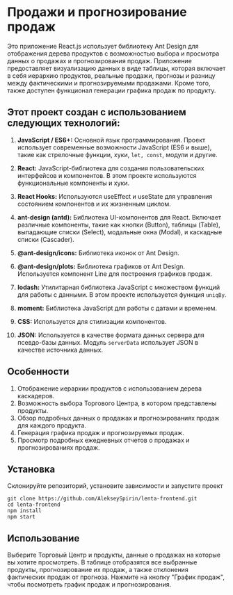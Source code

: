 # Продажи и прогнозирование продаж

Это приложение React.js использует библиотеку Ant Design для отображения дерева продуктов с возможностью выбора и просмотра данных о продажах и прогнозирования продаж. Приложение предоставляет визуализацию данных в виде таблицы, которая включает в себя иерархию продуктов, реальные продажи, прогнозы и разницу между фактическими и прогнозируемыми продажами. Кроме того, также доступен функционал генерации графика продаж по продукту.

## Этот проект создан с использованием следующих технологий:

1. **JavaScript / ES6+:** Основной язык программирования. Проект использует современные возможности JavaScript (ES6 и выше), такие как стрелочные функции, хуки, `let, const`, модули и другие.

2. **React:** JavaScript-библиотека для создания пользовательских интерфейсов и компонентов. В этом проекте используются функциональные компоненты и хуки.

3. **React Hooks:** Используются useEffect и useState для управления состоянием компонентов и их жизненным циклом.

4. **ant-design (antd):** Библиотека UI-компонентов для React. Включает различные компоненты, такие как кнопки (Button), таблицы (Table), выпадающие списки (Select), модальные окна (Modal), и каскадные списки (Cascader).

5. **@ant-design/icons:** Библиотека иконок от Ant Design.

6. **@ant-design/plots:** Библиотека графиков от Ant Design. Используется компонент Line для построения графиков продаж.

7. **lodash:** Утилитарная библиотека JavaScript с множеством функций для работы с данными. В этом проекте используется функция `uniqBy`.

8. **moment:** Библиотека JavaScript для работы с датами и временем.

9. **CSS:** Используется для стилизации компонентов.

10. **JSON:** Используется в качестве формата данных сервера для псевдо-базы данных. Модуль `serverData` использует JSON в качестве источника данных.

## Особенности

1. Отображение иерархии продуктов с использованием дерева каскадеров.
2. Возможность выбора Торгового Центра, в котором представлены продукты.
3. Обзор подробных данных о продажах и прогнозированиях продаж для каждого продукта.
4. Генерация графика продаж и прогнозируемых продаж.
5. Просмотр подробных ежедневных отчетов о продажах и прогнозированиях продаж.

## Установка

Склонируйте репозиторий, установите зависимости и запустите проект

```shell
git clone https://github.com/AlekseySpirin/lenta-frontend.git
cd lenta-frontend
npm install
npm start
```

## Использование

Выберите Торговый Центр и продукты, данные о продажах на которые вы хотите просмотреть. В таблице отобразятся все выбранные продукты, прогнозирование их продаж, а также отклонения фактических продаж от прогноза. Нажмите на кнопку "График продаж", чтобы посмотреть график продаж и прогнозирования.






